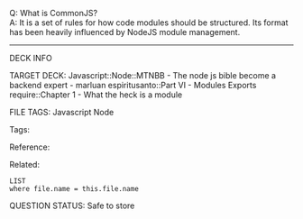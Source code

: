Q: What is CommonJS?  
A: It is a set of rules for how code modules should be structured. Its format has been heavily influenced by NodeJS module management.


---

DECK INFO

TARGET DECK: Javascript::Node::MTNBB - The node js bible become a backend expert - marluan espiritusanto::Part VI - Modules Exports require::Chapter 1 - What the heck is a module

FILE TAGS: Javascript Node

Tags:

Reference:

Related:

```dataview
LIST
where file.name = this.file.name
```

QUESTION STATUS: Safe to store